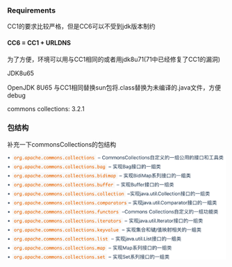 ### Requirements

CC1的要求比较严格，但是CC6可以不受到jdk版本制约

#### CC6 = CC1 + URLDNS

为了方便，环境可以用与CC1相同的或者用jdk8u71(71中已经修复了CC1的漏洞)

JDK8u65

OpenJDK 8U65 与CC1相同替换sun包将.class替换为未编译的.java文件，方便debug

commons collections: 3.2.1

### 包结构

补充一下commonsCollections的包结构

![img.png](img.png)
